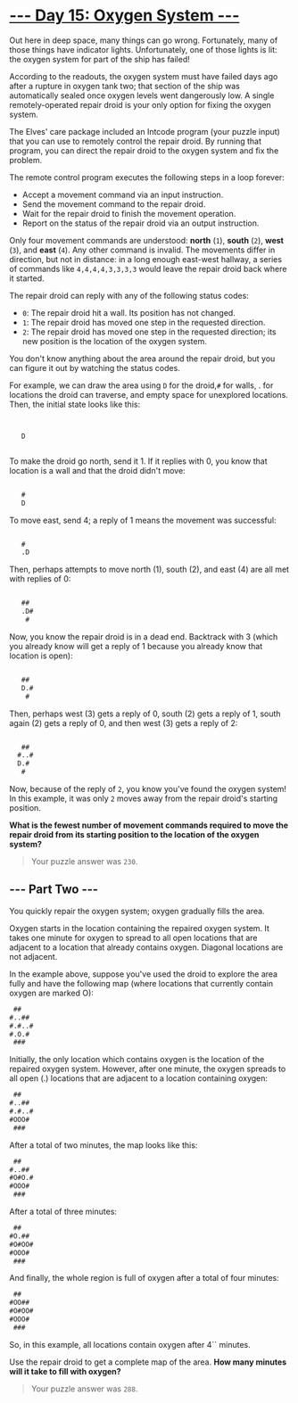 # [--- Day 15: Oxygen System ---](https://adventofcode.com/2019/day/15)

Out here in deep space, many things can go wrong. Fortunately, many of those things have indicator lights. Unfortunately, one of those lights is lit: the oxygen system for part of the ship has failed!

According to the readouts, the oxygen system must have failed days ago after a rupture in oxygen tank two; that section of the ship was automatically sealed once oxygen levels went dangerously low. A single remotely-operated repair droid is your only option for fixing the oxygen system.

The Elves' care package included an Intcode program (your puzzle input) that you can use to remotely control the repair droid. By running that program, you can direct the repair droid to the oxygen system and fix the problem.

The remote control program executes the following steps in a loop forever:

- Accept a movement command via an input instruction.
- Send the movement command to the repair droid.
- Wait for the repair droid to finish the movement operation.
- Report on the status of the repair droid via an output instruction.

Only four movement commands are understood: **north** (`1`), **south** (`2`), **west** (`3`), and **east** (`4`). Any other command is invalid. The movements differ in direction, but not in distance: in a long enough east-west hallway, a series of commands like `4,4,4,4,3,3,3,3` would leave the repair droid back where it started.

The repair droid can reply with any of the following status codes:

- `0`: The repair droid hit a wall. Its position has not changed.
- `1`: The repair droid has moved one step in the requested direction.
- `2`: The repair droid has moved one step in the requested direction; its new position is the location of the oxygen system.

You don't know anything about the area around the repair droid, but you can figure it out by watching the status codes.

For example, we can draw the area using `D` for the droid,`#` for walls, . for locations the droid can traverse, and empty space for unexplored locations. Then, the initial state looks like this:

```txt


   D



```

To make the droid go north, send it 1. If it replies with 0, you know that location is a wall and that the droid didn't move:

```txt

   #
   D


```

To move east, send 4; a reply of 1 means the movement was successful:

```txt

   #
   .D


```

Then, perhaps attempts to move north (1), south (2), and east (4) are all met with replies of 0:

```txt

   ##
   .D#
    #

```

Now, you know the repair droid is in a dead end. Backtrack with 3 (which you already know will get a reply of 1 because you already know that location is open):

```txt

   ##
   D.#
    #

```

Then, perhaps west (3) gets a reply of 0, south (2) gets a reply of 1, south again (2) gets a reply of 0, and then west (3) gets a reply of 2:

```txt

   ##
  #..#
  D.#
   #
```

Now, because of the reply of `2`, you know you've found the oxygen system! In this example, it was only `2` moves away from the repair droid's starting position.

**What is the fewest number of movement commands required to move the repair droid from its starting position to the location of the oxygen system?**

> Your puzzle answer was `230`.

## --- Part Two ---

You quickly repair the oxygen system; oxygen gradually fills the area.

Oxygen starts in the location containing the repaired oxygen system. It takes one minute for oxygen to spread to all open locations that are adjacent to a location that already contains oxygen. Diagonal locations are not adjacent.

In the example above, suppose you've used the droid to explore the area fully and have the following map (where locations that currently contain oxygen are marked O):

```txt
 ##
#..##
#.#..#
#.O.#
 ###
```

Initially, the only location which contains oxygen is the location of the repaired oxygen system. However, after one minute, the oxygen spreads to all open (.) locations that are adjacent to a location containing oxygen:

```txt
 ##
#..##
#.#..#
#OOO#
 ###
```

After a total of two minutes, the map looks like this:

```txt
 ##
#..##
#O#O.#
#OOO#
 ###
```

After a total of three minutes:

```txt
 ##
#O.##
#O#OO#
#OOO#
 ###
```

And finally, the whole region is full of oxygen after a total of four minutes:

```txt
 ##
#OO##
#O#OO#
#OOO#
 ###
```

So, in this example, all locations contain oxygen after 4`` minutes.

Use the repair droid to get a complete map of the area. **How many minutes will it take to fill with oxygen?**

> Your puzzle answer was `288`.
